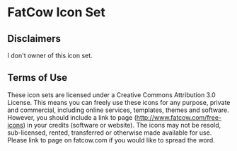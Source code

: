 # FatCow Icon Set

## Disclaimers

I don't owner of this icon set.

## Terms of Use

These icon sets are licensed under a Creative Commons Attribution 3.0 License. This means you can freely use these icons for any purpose, private and commercial, including online services, templates, themes and software. However, you should include a link to page (http://www.fatcow.com/free-icons) in your credits (software or website). The icons may not be resold, sub-licensed, rented, transferred or otherwise made available for use. Please link to page on fatcow.com if you would like to spread the word.
